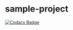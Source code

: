 # sample-project

[![Codacy Badge](https://api.codacy.com/project/badge/Grade/bfb601c2ce414696805fa3cefe4b549b)](https://app.codacy.com/manual/99002501/sample-project?utm_source=github.com&utm_medium=referral&utm_content=99002501/sample-project&utm_campaign=Badge_Grade_Dashboard)